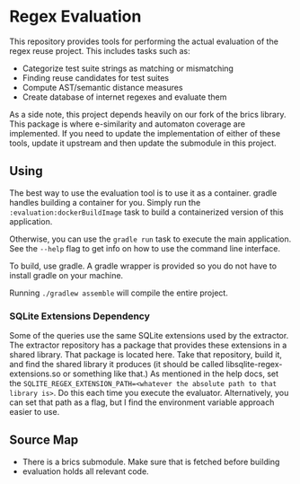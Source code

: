 
# Regex Evaluation

This repository provides tools for performing the actual evaluation of the regex reuse project. This includes tasks
such as:
- Categorize test suite strings as matching or mismatching
- Finding reuse candidates for test suites
- Compute AST/semantic distance measures
- Create database of internet regexes and evaluate them

As a side note, this project depends heavily on our fork of the brics library.
This package is where e-similarity and automaton coverage are implemented. If you need to update the implementation of
either of these tools, update it upstream and then update the submodule in this project.

## Using
The best way to use the evaluation tool is to use it as a container. gradle handles building a container for you.
Simply run the `:evaluation:dockerBuildImage` task to build a containerized version of this application.

Otherwise, you can use the `gradle run` task to execute the main application. See the `--help` flag to get info on how
to use the command line interface.

To build, use gradle. A gradle wrapper is provided so you do not have to install gradle on your machine.

Running `./gradlew assemble` will compile the entire project.

### SQLite Extensions Dependency
Some of the queries use the same SQLite extensions used by the extractor. The extractor repository has a package that
provides these extensions in a shared library. That package is located here.
Take that repository, build it, and find the shared library it produces (it should be called libsqlite-regex-extensions.so
or something like that.) As mentioned in the help docs, set the `SQLITE_REGEX_EXTENSION_PATH=<whatever the absolute path to that library is>`.
Do this each time you execute the evaluator. Alternatively, you can set that path as a flag, but I find the environment
variable approach easier to use.

## Source Map
- There is a brics submodule. Make sure that is fetched before building
- evaluation holds all relevant code.